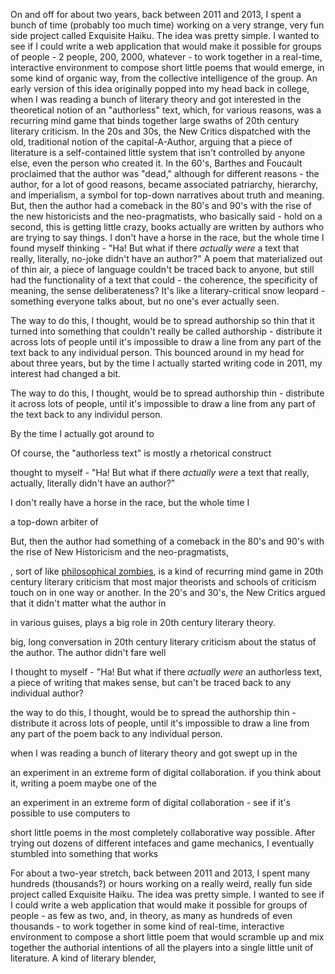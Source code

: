 On and off for about two years, back between 2011 and 2013, I spent a bunch of time (probably too much time) working on a very strange, very fun side project called Exquisite Haiku. The idea was pretty simple. I wanted to see if I could write a web application that would make it possible for groups of people - 2 people, 200, 2000, whatever - to work together in a real-time, interactive environment to compose short little poems that would emerge, in some kind of organic way, from the collective intelligence of the group. An early version of this idea originally popped into my head back in college, when I was reading a bunch of literary theory and got interested in the theoretical notion of an "authorless" text, which, for various reasons, was a recurring mind game that binds together large swaths of 20th century literary criticism. In the 20s and 30s, the New Critics dispatched with the old, traditional notion of the capital-A-Author, arguing that a piece of literature is a self-contained little system that isn't controlled by anyone else, even the person who created it. In the 60's, Barthes and Foucault proclaimed that the author was "dead," although for different reasons - the author, for a lot of good reasons, became associated patriarchy, hierarchy, and imperialism, a symbol for top-down narratives about truth and meaning. But, then the author had a comeback in the 80's and 90's with the rise of the new historicists and the neo-pragmatists, who basically said - hold on a second, this is getting little crazy, books actually are written by authors who are trying to say things. I don't have a horse in the race, but the whole time I found myself thinking - "Ha! But what if there _actually were_ a text that really, literally, no-joke didn't have an author?" A poem that materialized out of thin air, a piece of language couldn't be traced back to anyone, but still had the functionality of a text that could - the coherence, the specificity of meaning, the sense deliberateness? It's like a literary-critical snow leopard - something everyone talks about, but no one's ever actually seen.

The way to do this, I thought, would be to spread authorship so thin that it turned into something that couldn't really be called authorship - distribute it across lots of people until it's impossible to draw a line from any part of the text back to any individual person. This bounced around in my head for about three years, but by the time I actually started writing code in 2011, my interest had changed a bit.



The way to do this, I thought, would be to spread authorship thin - distribute it across lots of people, until it's impossible to draw a line from any part of the text back to any individul person.

By the time I actually got around to








Of course, the "authorless text" is mostly a rhetorical construct

thought to myself - "Ha! But what if there _actually were_ a text that really, actually, literally didn't have an author?"


I don't really have a horse in the race, but the whole time I

a top-down arbiter of

But, then the author had something of a comeback in the 80's and 90's with the rise of New Historicism and the neo-pragmatists,


, sort of like [philosophical zombies](http://en.wikipedia.org/wiki/Philosophical_zombie), is a kind of recurring mind game in 20th century literary criticism that most major theorists and schools of criticism touch on in one way or another. In the 20's and 30's, the New Critics argued that it didn't matter what the author in

in various guises, plays a big role in 20th century literary theory.

big, long conversation in 20th century literary criticism about the status of the author. The author didn't fare well


I thought to myself - "Ha! But what if there _actually were_ an authorless text, a piece of writing that makes sense, but can't be traced back to any individual author?

the way to do this, I thought, would be to spread the authorship thin - distribute it across lots of people, until it's impossible to draw a line from any part of the poem back to any individual person.


when I was reading a bunch of literary theory and got swept up in the



an experiment in an extreme form of digital collaboration. if you think about it, writing a poem maybe one of the


an experiment in an extreme form of digital collaboration - see if it's possible to use computers to


short little poems in the most completely collaborative way possible. After trying out dozens of different intefaces and game mechanics, I eventually stumbled into something that works

For about a two-year stretch, back between 2011 and 2013, I spent many hundreds (thousands?) or hours working on a really weird, really fun side project called Exquisite Haiku. The idea was pretty simple. I wanted to see if I could write a web application that would make it possible for groups of people - as few as two, and, in theory, as many as hundreds of even thousands - to work together in some kind of real-time, interactive environment to compose a short little poem that would scramble up and mix together the authorial intentions of all the players into a single little unit of literature. A kind of literary blender,

